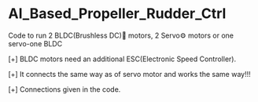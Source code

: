 # AI_Based_Propeller_Rudder_Ctrl

Code to run 2 BLDC(Brushless DC)🔄 motors, 2 Servo⚙ motors or one servo-one BLDC

[+] BLDC motors need an additional ESC(Electronic Speed Controller).

[+] It connects the same way as of servo motor and works the same way!!!

[+] Connections given in the code.
